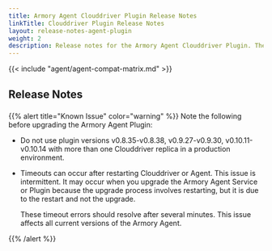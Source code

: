```yaml
---
title: Armory Agent Clouddriver Plugin Release Notes
linkTitle: Clouddriver Plugin Release Notes
layout: release-notes-agent-plugin
weight: 2
description: Release notes for the Armory Agent Clouddriver Plugin. The plugin runs as part of your Armory CD or Spinnaker instance and communicates with the Armory Agent service.
---
```


{{< include "agent/agent-compat-matrix.md" >}}

## Release Notes
<h3><a class="fas fa-rss" target="_blank" href="https://docs.armory.io/armory-enterprise/release-notes/rn-armory-agent/agent-plugin/index.xml"></a></h3>

{{% alert title="Known Issue" color="warning" %}}
Note the following before upgrading the Armory Agent Plugin:

* Do not use plugin versions v0.8.35-v0.8.38, v0.9.27-v0.9.30, v0.10.11-v0.10.14 with more than one Clouddriver replica in a production environment.

* Timeouts can occur after restarting Clouddriver or Agent. This issue is intermittent. It may occur when you upgrade the Armory Agent Service or Plugin because the upgrade process involves restarting, but it is due to the restart and not the upgrade.

   These timeout errors should resolve after several minutes. This issue affects all current versions of the Armory Agent.

{{% /alert %}}

